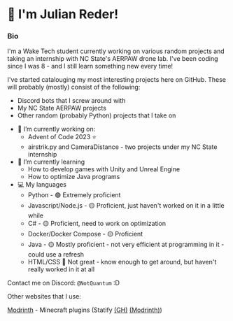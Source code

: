 # 👋 I'm Julian Reder!

### Bio

I'm a Wake Tech student currently working on various random projects and taking an internship with NC State's AERPAW drone lab.
I've been coding since I was 8 - and I still learn something new every time!

I've started catalouging my most interesting projects here on GitHub. These will probably (mostly) consist of the following:

* Discord bots that I screw around with
* My NC State AERPAW projects
* Other random (probably Python) projects that I take on

  
- 🔭 I’m currently working on:
  - Advent of Code 2023 ⭐
  - airstrik.py and CameraDistance - two projects under my NC State internship
- 🌱 I’m currently learning
  - How to develop games with Unity and Unreal Engine
  - How to optimize Java programs
- 💻 My languages
   - Python - 🟢 Extremely proficient
   - Javascript/Node.js - 🟡 Proficient, just haven't worked on it in a little while
   - C# - 🟡 Proficient, need to work on optimization
   - Docker/Docker Compose - 🟡 Proficient
   - Java - 🟡 Mostly proficient - not very efficient at programming in it - could use a refresh
   - HTML/CSS 🔴 Not great - know enough to get around, but haven't really worked in it at all

Contact me on Discord: `@NotQuantum` :D

Other websites that I use:

[Modrinth](https://modrinth.com/user/quantumbagel) - Minecraft plugins (Statify [(GH)](https://github.com/quantumbagel/statify)  [(Modrinth)](https://modrinth.com/plugin/statify))


